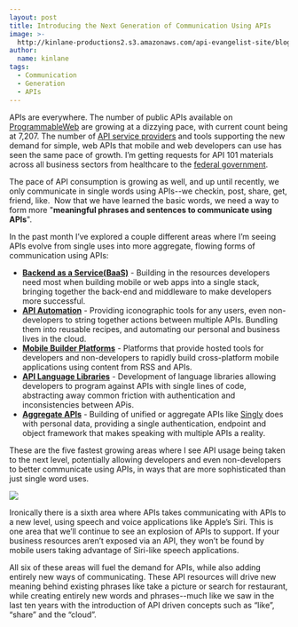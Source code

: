 ```yaml
---
layout: post
title: Introducing the Next Generation of Communication Using APIs
image: >-
  http://kinlane-productions2.s3.amazonaws.com/api-evangelist-site/blog/singly-tiggzi-cloudmine-webshell-ifttt.png
author:
  name: kinlane
tags:
  - Communication
  - Generation
  - APIs
---
```

APIs are everywhere. The number of public APIs available on [ProgrammableWeb](http://www.programmableweb.com) are growing at a dizzying pace, with current count being at 7,207. The number of [API service providers](http://apievangelist.com/2012/06/15/api-service-provider-roundup-for-2012/ "API Service Providers") and tools supporting the new demand for simple, web APIs that mobile and web developers can use has seen the same pace of growth. I’m getting requests for API 101 materials across all business sectors from healthcare to the [federal government](/federal_government.php "federal government").

The pace of API consumption is growing as well, and up until recently, we only communicate in single words using APIs--we checkin, post, share, get, friend, like.  Now that we have learned the basic words, we need a way to form more "**meaningful phrases and sentences to communicate using APIs**".

In the past month I’ve explored a couple different areas where I’m seeing APIs evolve from single uses into more aggregate, flowing forms of communication using APIs:

*   **[Backend as a Service(BaaS)](http://apievangelist.com/2012/08/22/mobile-backend-as-a-service-roundup-and-the-future-of-web-apis/ "Backend as a Service (BaaS)")** - Building in the resources developers need most when building mobile or web apps into a single stack, bringing together the back-end and middleware to make developers more successful.
*   **[API Automation](http://apievangelist.com/2012/08/21/api-automation-platforms/ "API Automation")** - Providing iconographic tools for any users, even non-developers to string together actions between multiple APIs. Bundling them into reusable recipes, and automating our personal and business lives in the cloud.
*   **[Mobile Builder Platforms](http://apievangelist.com/2012/09/04/mobile-application-builder-platforms/ "Mobile Builder Platforms")** \- Platforms that provide hosted tools for developers and non-developers to rapidly build cross-platform mobile applications using content from RSS and APIs.
*   **[API Language Libraries](http://apievangelist.com/2012/09/06/the-next-generation-of-api-programming-using-temboo-and-webshell/ "API Language Libraries")** - Development of language libraries allowing developers to program against APIs with single lines of code, abstracting away common friction with authentication and inconsistencies between APis.
*   [**Aggregate APIs**](http://apievangelist.com/2012/07/18/a-unified-interface-for-social-apis-with-singly/ "Aggregate API") \- Building of unified or aggregate APIs like [Singly](https://www.singly.com) does with personal data, providing a single authentication, endpoint and object framework that makes speaking with multiple APIs a reality.

These are the five fastest growing areas where I see API usage being taken to the next level, potentially allowing developers and even non-developers to better communicate using APIs, in ways that are more sophisticated than just single word uses.

![](https://s3.amazonaws.com/kinlane-productions2/api-evangelist/communicate-in-new-ways.jpeg)

Ironically there is a sixth area where APIs takes communicating with APIs to a new level, using speech and voice applications like Apple’s Siri. This is one area that we’ll continue to see an explosion of APIs to support. If your business resources aren’t exposed via an API, they won’t be found by mobile users taking advantage of Siri-like speech applications.

All six of these areas will fuel the demand for APIs, while also adding entirely new ways of communicating. These API resources will drive new meaning behind existing phrases like take a picture or search for restaurant, while creating entirely new words and phrases--much like we saw in the last ten years with the introduction of API driven concepts such as “like”, “share” and the “cloud”.